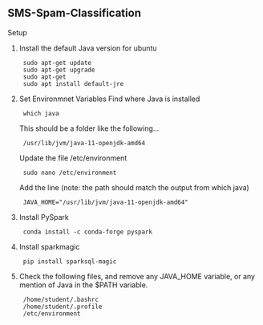 ## SMS-Spam-Classification

Setup
1. Install the default Java version for ubuntu

        sudo apt-get update
        sudo apt-get upgrade
        sudo apt-get 
        sudo apt install default-jre

2. Set Environmnet Variables
    Find where Java is installed

        which java

   This should be a folder like the following...

        /usr/lib/jvm/java-11-openjdk-amd64

   Update the file /etc/environment

        sudo nano /etc/environment

   Add the line (note: the path should match the output from which java)

        JAVA_HOME="/usr/lib/jvm/java-11-openjdk-amd64"

   
4. Install PySpark

        conda install -c conda-forge pyspark

5. Install sparkmagic

        pip install sparksql-magic

6. Check the following files, and remove any JAVA_HOME variable, or any mention of Java in the $PATH variable.

        /home/student/.bashrc
        /home/student/.profile
        /etc/environment

   

